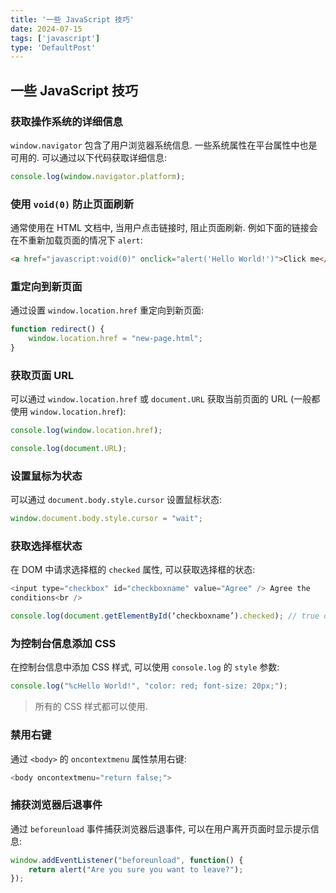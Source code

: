 ```yaml
---
title: '一些 JavaScript 技巧'
date: 2024-07-15
tags: ['javascript']
type: 'DefaultPost'
---
```


## 一些 JavaScript 技巧

### 获取操作系统的详细信息

`window.navigator` 包含了用户浏览器系统信息. 一些系统属性在平台属性中也是可用的. 可以通过以下代码获取详细信息:

```js
console.log(window.navigator.platform);
```

### 使用 `void(0)` 防止页面刷新

通常使用在 HTML 文档中, 当用户点击链接时, 阻止页面刷新. 例如下面的链接会在不重新加载页面的情况下 `alert`:

```html
<a href="javascript:void(0)" onclick="alert('Hello World!')">Click me</a>
```

### 重定向到新页面

通过设置 `window.location.href` 重定向到新页面:

```js
function redirect() {
    window.location.href = "new-page.html";
}
```

### 获取页面 URL

可以通过 `window.location.href` 或 `document.URL` 获取当前页面的 URL (一般都使用 `window.location.href`):

```js
console.log(window.location.href);

console.log(document.URL);
```

### 设置鼠标为状态

可以通过 `document.body.style.cursor` 设置鼠标状态:

```js
window.document.body.style.cursor = "wait";
```

### 获取选择框状态

在 DOM 中请求选择框的 `checked` 属性, 可以获取选择框的状态:

```js
<input type="checkbox" id="checkboxname" value="Agree" /> Agree the
conditions<br />

console.log(document.getElementById(‘checkboxname’).checked); // true or false
```

### 为控制台信息添加 CSS

在控制台信息中添加 CSS 样式, 可以使用 `console.log` 的 `style` 参数:

```js
console.log("%cHello World!", "color: red; font-size: 20px;");
```

> 所有的 CSS 样式都可以使用.

### 禁用右键

通过 `<body>` 的 `oncontextmenu` 属性禁用右键:

```js
<body oncontextmenu="return false;">
```

### 捕获浏览器后退事件

通过 `beforeunload` 事件捕获浏览器后退事件, 可以在用户离开页面时显示提示信息:

```js
window.addEventListener("beforeunload", function() {
    return alert("Are you sure you want to leave?");
});
```
